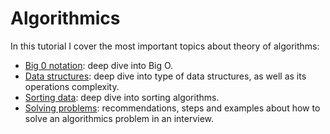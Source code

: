# Algorithmics
In this tutorial I cover the most important topics about theory of algorithms:
- [Big 0 notation](https://github.com/ManuMyGit/CodingTutorials/tree/main/algorithmics/bigo.md): deep dive into Big O.
- [Data structures](https://github.com/ManuMyGit/CodingTutorials/tree/main/algorithmics/datastructures.md): deep dive into type of data structures, as well as its operations complexity.
- [Sorting data](https://github.com/ManuMyGit/CodingTutorials/tree/main/algorithmics/sortingdata.md): deep dive into sorting algorithms.
- [Solving problems](https://github.com/ManuMyGit/CodingTutorials/tree/main/algorithmics/problemssolving.md): recommendations, steps and examples about how to solve an algorithmics problem in an interview.